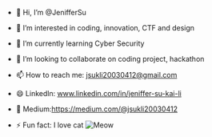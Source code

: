 - 👋 Hi, I’m @JenifferSu
- 👀 I’m interested in coding, innovation, CTF and design
- 🌱 I’m currently learning  Cyber Security
- 💞️ I’m looking to collaborate on coding project, hackathon
- 📫 How to reach me: jsukli20030412@gmail.com
- 😄 Linkedln: www.linkedin.com/in/jeniffer-su-kai-li
- :newspaper: Medium:https://medium.com/@jsukli20030412
  


- ⚡ Fun fact: I love cat
![Meow](https://th.bing.com/th/id/R.094ee0d312d6fb870f22e4e57a69bdd7?rik=394J%2fneqvGt7zQ&riu=http%3a%2f%2fimages4.fanpop.com%2fimage%2fphotos%2f16000000%2fBeautiful-Cat-cats-16096437-1280-800.jpg&ehk=7Ul0qN8DJPOyACXqdst%2bSeHYBg6ESI9MPS%2fjVm2XumU%3d&risl=&pid=ImgRaw&r=0)
<!---
JenifferSu/JenifferSu is a ✨ special ✨ repository because its `README.md` (this file) appears on your GitHub profile.
You can click the Preview link to take a look at your changes.
--->
